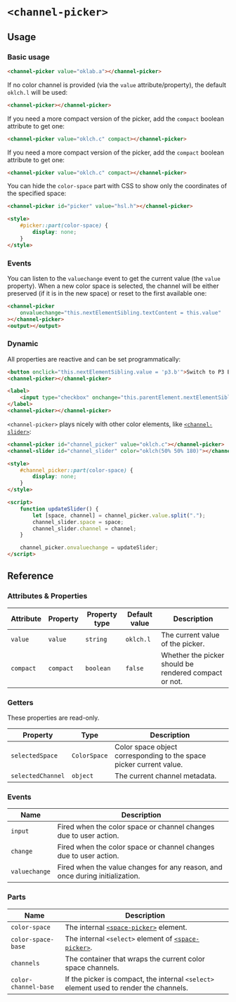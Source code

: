 # `<channel-picker>`

## Usage

### Basic usage

```html
<channel-picker value="oklab.a"></channel-picker>
```

If no color channel is provided (via the `value` attribute/property), the
default `oklch.l` will be used:

```html
<channel-picker></channel-picker>
```

If you need a more compact version of the picker, add the `compact` boolean attribute to get one:

```html
<channel-picker value="oklch.c" compact></channel-picker>
```

If you need a more compact version of the picker, add the `compact` boolean attribute to get one:

```html
<channel-picker value="oklch.c" compact></channel-picker>
```

You can hide the `color-space` part with CSS to show only the coordinates of the specified space:

```html
<channel-picker id="picker" value="hsl.h"></channel-picker>

<style>
	#picker::part(color-space) {
		display: none;
	}
</style>
```

### Events

You can listen to the `valuechange` event to get the current value (the `value`
property). When a new color space is selected, the channel will be either
preserved (if it is in the new space) or reset to the first available one:

```html
<channel-picker
	onvaluechange="this.nextElementSibling.textContent = this.value"
></channel-picker>
<output></output>
```

### Dynamic

All properties are reactive and can be set programmatically:

```html
<button onclick="this.nextElementSibling.value = 'p3.b'">Switch to P3 Blue</button>
<channel-picker></channel-picker>
```

```html
<label>
	<input type="checkbox" onchange="this.parentElement.nextElementSibling.compact = this.checked" /> Compact picker
</label>
<channel-picker></channel-picker>
```

`<channel-picker>` plays nicely with other color elements, like
[`<channel-slider>`](../channel-slider):

```html
<channel-picker id="channel_picker" value="oklch.c"></channel-picker>
<channel-slider id="channel_slider" color="oklch(50% 50% 180)"></channel-slider>

<style>
	#channel_picker::part(color-space) {
		display: none;
	}
</style>

<script>
	function updateSlider() {
		let [space, channel] = channel_picker.value.split(".");
		channel_slider.space = space;
		channel_slider.channel = channel;
	}

	channel_picker.onvaluechange = updateSlider;
</script>
```

## Reference

### Attributes & Properties

| Attribute | Property | Property type | Default value | Description                      |
| --------- | -------- | ------------- | ------------- | -------------------------------- |
| `value`   | `value`  | `string`      | `oklch.l`     | The current value of the picker. |
| `compact` | `compact`  | `boolean` | `false` | Whether the picker should be rendered compact or not. |

### Getters

These properties are read-only.

| Property          | Type         | Description                                                         |
| ----------------- | ------------ | ------------------------------------------------------------------- |
| `selectedSpace`   | `ColorSpace` | Color space object corresponding to the space picker current value. |
| `selectedChannel` | `object`     | The current channel metadata.                                       |

### Events

| Name          | Description                                                                  |
| ------------- | ---------------------------------------------------------------------------- |
| `input`       | Fired when the color space or channel changes due to user action.            |
| `change`      | Fired when the color space or channel changes due to user action.            |
| `valuechange` | Fired when the value changes for any reason, and once during initialization. |

### Parts

| Name           | Description                                          |
|----------------|------------------------------------------------------|
| `color-space` | The internal [`<space-picker>`](../space-picker/) element. |
| `color-space-base` | The internal `<select>` element of [`<space-picker>`](../space-picker/). |
| `channels` | The container that wraps the current color space channels. |
| `color-channel-base` | If the picker is compact, the internal `<select>` element used to render the channels.  |
